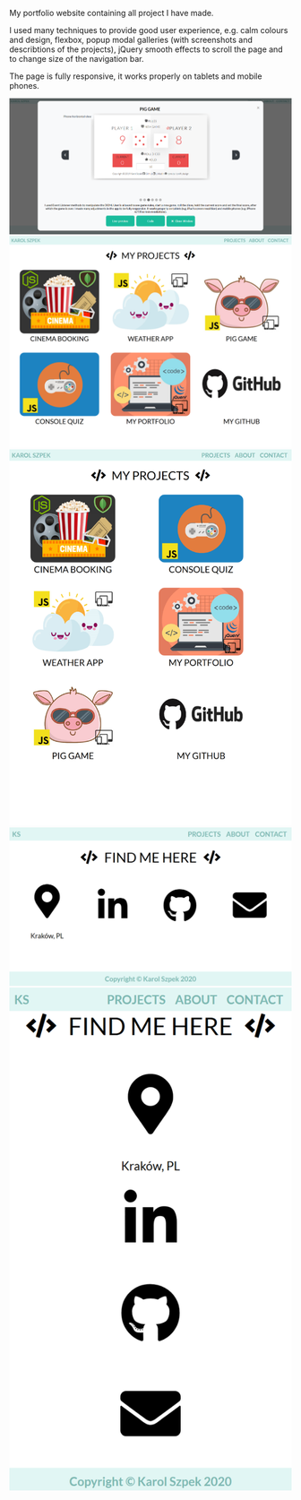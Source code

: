 My portfolio website containing all project I have made. 

I used many techniques to provide good user experience, e.g. calm colours and design, flexbox, 
popup modal galleries (with screenshots and describtions of the projects), jQuery smooth effects 
to scroll the page and to change size of the navigation bar. 

The page is fully responsive, it works properly on tablets and mobile phones.

![Alt text](img/portfolio/portfolio/desktop.png?raw=true "Popup gallery modal - desktop view")
![Alt text](img/portfolio/portfolio/tablet-horizontal.png?raw=true "Projects - tablet horizontal view")
![Alt text](img/portfolio/portfolio/tablet-vertical.png?raw=true "Projects - tablet vertical view")
![Alt text](img/portfolio/portfolio/phone-horizontal.png?raw=true "Contact info - mobile phone horizontal view")
![Alt text](img/portfolio/portfolio/phone-vertical.png?raw=true "Contact info - mobile phone vertical view")